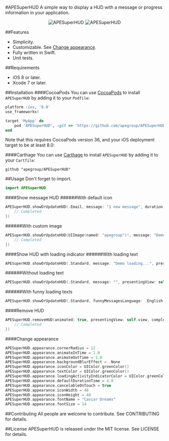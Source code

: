 #APESuperHUD
A simple way to display a HUD with a message or progress information in your application.

<p align="center">
  <img src="https://cloud.githubusercontent.com/assets/16682908/12681053/f4974f7e-c6ac-11e5-972e-f234200872aa.gif" alt="APESuperHUD">
  <img src="https://cloud.githubusercontent.com/assets/16682908/12681280/1c018a6a-c6ae-11e5-884e-d12a1a112f58.gif" alt="APESuperHUD">
</p>

##Features
- Simplicity.
- Customizable. See [Change appearance](#change-appearance).
- Fully written in Swift.
- Unit tests.

##Requirements
- iOS 8 or later.
- Xcode 7 or later.

##Installation
####CocoaPods
You can use [CocoaPods](http://cocoapods.org/) to install `APESuperHUD` by adding it to your `Podfile`:
```ruby
platform :ios, '8.0'
use_frameworks!

target 'MyApp' do
    pod 'APESuperHUD', :git => 'https://github.com/apegroup/APESuperHUD.git'
end
```
Note that this requires CocoaPods version 36, and your iOS deployment target to be at least 8.0:

####Carthage
You can use [Carthage](https://github.com/Carthage/Carthage) to install `APESuperHUD` by adding it to your `Cartfile`:
```
github "apegroup/APESuperHUD"
```

##Usage
Don't forget to import.
```swift
import APESuperHUD
```
####Show message HUD
######With default icon
```swift
APESuperHUD.showOrUpdateHUD(.Email, message: "1 new message", duration: 3.0, presentingView: self.view, completion: { _ in
    // Completed
})
```
######With custom image
```swift
APESuperHUD.showOrUpdateHUD(UIImage(named: "apegroup")!, message: "Demo message", duration: 3.0, presentingView: self.view, completion: { _ in
    // Completed
})
```

####Show HUD with loading indicator
######With loading text
```swift
APESuperHUD.showOrUpdateHUD(.Standard, message: "Demo loading...", presentingView: self.view, completion: nil)
```
######Without loading text
```swift
APESuperHUD.showOrUpdateHUD(.Standard, message: "", presentingView: self.view, completion: nil)
```
######With funny loading texts
```swift
APESuperHUD.showOrUpdateHUD(.Standard, funnyMessagesLanguage: .English, presentingView: self.view, completion: nil)
```
####Remove HUD
```swift
APESuperHUD.removeHUD(animated: true, presentingView: self.view, completion: { _ in
    // Completed
})
```
####Change appearance
```swift
APESuperHUD.appearance.cornerRadius = 12
APESuperHUD.appearance.animateInTime = 1.0
APESuperHUD.appearance.animateOutTime = 1.0
APESuperHUD.appearance.backgroundBlurEffect = .None
APESuperHUD.appearance.iconColor = UIColor.greenColor()
APESuperHUD.appearance.textColor = UIColor.greenColor()
APESuperHUD.appearance.loadingActivityIndicatorColor = UIColor.greenColor()
APESuperHUD.appearance.defaultDurationTime = 4.0
APESuperHUD.appearance.cancelableOnTouch = true
APESuperHUD.appearance.iconWidth = 48
APESuperHUD.appearance.iconHeight = 48
APESuperHUD.appearance.fontName = "Caviar Dreams"
APESuperHUD.appearance.fontSize = 14
```

##Contributing
All people are welcome to contribute. See CONTRIBUTING for details.

##License
APESuperHUD is released under the MIT license. See LICENSE for details.
